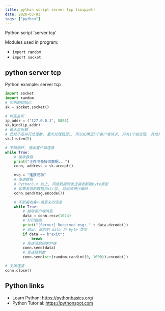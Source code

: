 ```yaml
---
title: python script server tcp (snippet)
date: 2020-03-03
tags: ["python"]
---
```

Python script 'server tcp'


Modules used in program: 
* `import random`
* `import socket`

## python server tcp

Python example: server tcp

```python
import socket
import random
# 实例的初始化
sk = socket.socket()

# 绑定监听
ip_addr = ("127.0.0.1", 8888)
sk.bind(ip_addr)
# 最大监听数
# 此处不是并行处理数, 最大处理数是1, 所以如果是5个客户端请求, 只有1个被处理, 其他为等待状态
sk.listen(5)

# 不断循环, 接收客户端连接
while True:
    # 接收数据
    print("正在准备接收数据...")
    conn, address = sk.accept()

    msg = "连接成功"
    # 发送数据
    # Python3.x 以上, 网络数据的发送接收都是byte类型
    # 如果发送的数据为str型, 就必须进行编码
    conn.send(msg.encode())

    # 不断接收客户端发来的消息
    while True:
        # 接收客户端消息
        data = conn.recv(1024)
        # 打印数据
        print("[Server] Received msg: " + data.decode())
        # 退出, 此时的 data 为 byte 类型
        if data == b"exit":
            break
        # 发送消息回客户端
        conn.send(data)
        # 发送随机数
        conn.send(str(random.randint(0, 1000)).encode())

# 关闭连接
conn.close()


```

## Python links

- Learn Python: https://pythonbasics.org/
- Python Tutorial: https://pythonspot.com
